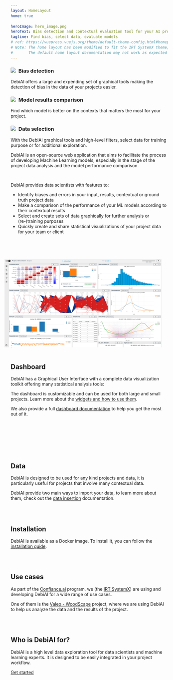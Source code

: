 ```yaml
---
layout: HomeLayout
home: true

heroImage: hero_image.png
heroText: Bias detection and contextual evaluation tool for your AI projects
tagline: Find bias, select data, evaluate models
# ref: https://vuepress.vuejs.org/theme/default-theme-config.html#homepage
# Note: The home layout has been modified to fit the IRT SystemX theme,
#       The default home layout documentation may not work as expected
---
```


<!-- Features -->
<div class="features">
  <div class="feature">
    <h3>
      <img src = "bar_plot.svg"/>
      Bias detection
    </h3>
    <p>DebiAI offers a large and expending set of graphical tools making the detection of bias in the data of your projects easier.</p>
  </div>
  <div class="feature">
    <h3>
      <img src = "trophy.svg"/>
      Model results comparison
    </h3>
    <!-- Badges Ref : https://v1.vuepress.vuejs.org/guide/using-vue.html#built-in-components -->
    <p>Find which model is better on the contexts that matters the most for your project.</p>
  </div>
  <div class="feature">
    <h3>
      <img src = "loop.svg"/>
      Data selection
    </h3>
    <p>With the DebiAi graphical tools and high-level filters, select data for training purpose or for additional exploration.</p>
  </div>
</div>

<style>
  .features img {
    width: 30px;
    padding-right: 5px;
  }
</style>

<!-- Project description -->

DebiAI is an open-source web application that aims to facilitate the process of developing Machine Learning models, especially in the stage of the project data analysis and the model performance comparison.

<br>

DebiAI provides data scientists with features to:

- Identify biases and errors in your input, results, contextual or ground truth project data
- Make a comparison of the performance of your ML models according to their contextual results
- Select and create sets of data graphically for further analysis or (re-)training purposes
- Quickly create and share statistical visualizations of your project data for your team or client

<br>
<br>
<br>

![dashboard](./ans.png)

## Dashboard

DebiAI has a Graphical User Interface with a complete data visualization toolkit offering many statistical analysis tools:

The dashboard is customizable and can be used for both large and small projects. Learn more about the [widgets and how to use them](../dashboard/widgets/).

We also provide a full [dashboard documentation](../dashboard/README.md) to help you get the most out of it.

<style>
  img[alt$="dashboard"] {
    float: right;
    width: 650px;
    padding: 0 20px 50px 20px;
  }

  /* Style for phones: */
  @media only screen and (max-width: 600px) {
    img[alt$="dashboard"] {
      float: none;
      width: 100%;
      padding: 0 0 50px 0;
    }
  }
</style>

<br>
<br>
<br>
<br>
<br>
<br>

## Data

DebiAI is designed to be used for any kind projects and data, it is particularly useful for projects that involve many contextual data.

DebiAI provide two main ways to import your data, to learn more about them, check out the [data insertion](dataInsertion/README.md#inserting-data-into-debiai) documentation.

<br>
<br>

## Installation

DebiAI is available as a Docker image. To install it, you can follow the [installation guide](introduction/gettingStarted/installation/README.md#installation).

<br>
<br>

## Use cases

As part of the [Confiance.ai](https://www.confiance.ai/) program, we (the [IRT SystemX](https://www.irt-systemx.fr/)) are using and developing DebiAI for a wide range of use cases.

One of them is the [Valeo - WoodScape](useCases/woodscape/README.md#valeo-woodscape) project, where we are using DebiAI to help us analyze the data and the results of the project.

<br>
<br>

## Who is DebiAI for?

DebiAI is a high level data exploration tool for data scientists and machine learning experts. It is designed to be easily integrated in your project workflow.

[Get started](introduction/gettingStarted/README.md#getting-started)

<br>
<br>
